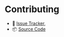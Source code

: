 # Contributing

- 👾 [Issue Tracker](https://github.com/juliangsibecas/nx-solhint/issues),
- 📦 [Source Code](https://github.com/juliangsibecas/nx-solhint/)

